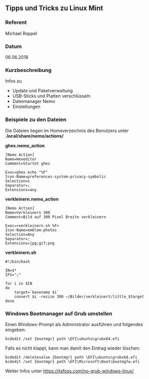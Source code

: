 ## Tipps und Tricks zu Linux Mint

### Referent
Michael Roppel

### Datum
06.06.2018

### Kurzbeschreibung
Infos zu
* Update und Paketverwaltung
* USB-Sticks und Platten verschlüsseln
* Dateimanager Nemo
* Einstellungen

### Beispiele zu den Dateien
Die Dateien liegen im Homeverzeichnis des Benutzers unter
__.local/share/nemo/actions/__

**ghex.nemo_action**

	[Nemo Action]  
	Name=Hexeditor  
	Comment=Startet ghex  
	  
	Exec=ghex echo "%F"   
	Icon-Name=preferences-system-privacy-symbolic   
	Selection=s  
	Separator=;  
	Extensions=any  

**verkleinern.nemo_action**

	[Nemo Action]
	Name=Verkleinern 300
	Comment=Bild auf 300 Pixel Breite verkleinern
	
	Exec=<verkleinern.sh %F>
	Icon-Name=emblem-photos
	Selection=Any
	Separator=;
	Extensions=jpg;gif;png

**verkleinern.sh**

	#!/bin/bash
	
	IN=$*
	IFS=";"
	
	for i in $IN
	do
	    target=`basename $i`
	    convert $i -resize 300 ~/Bilder/verkleinert/little_$target
	done
	
### Windows Bootmanager auf Grub umstellen 

Einen Windows-Prompt als Administrator ausführen und folgendes eingeben:

	bcdedit /set {bootmgr} path \EFI\ubuntu\grubx64.efi

Falls es nicht klappt, kann man damit den Eintrag wieder löschen:

	bcdedit /deletevalue {bootmgr} path \EFI\ubuntu\grubx64.efi
	bcdedit /set {bootmgr} path \EFI\Microsoft\Boot\bootmgfw.efi

Weiter Infos unter https://itsfoss.com/no-grub-windows-linux/
	